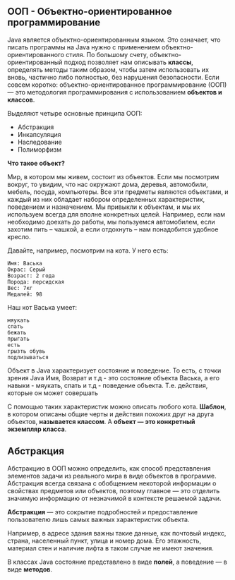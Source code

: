 ## ООП - Объектно-ориентированное программирование

Java является объектно-ориентированным языком. Это означает, что писать программы на Java нужно с применением объектно-ориентированного стиля.
По большому счету, объектно-ориентированный подход позволяет нам описывать **классы**, определять методы таким образом, чтобы затем использовать их вновь, частично либо полностью, без нарушения безопасности. Если совсем коротко: объектно-ориентированное программирование (ООП) — это методология программирования с использованием **объектов и классов**.

Выделяют четыре основные принципа ООП:

- Абстракция
- Инкапсуляция
- Наследование
- Полиморфизм

**Что такое объект?**

Мир, в котором мы живем, состоит из объектов. Если мы посмотрим вокруг, то увидим, что нас окружают дома, деревья, автомобили, мебель, посуда, компьютеры. Все эти предметы являются объектами, и каждый из них обладает набором определенных характеристик, поведением и назначением.
Мы привыкли к объектам, и мы их используем всегда для вполне конкретных целей. Например, если нам необходимо доехать до работы, мы пользуемся автомобилем, если захотим пить – чашкой, а если отдохнуть – нам понадобится удобное кресло.

Давайте, например, посмотрим на кота. У него есть:

```
Имя: Васька
Окрас: Серый
Возраст: 2 года
Порода: персидская
Вес: 7кг
Медалей: 98
```

Наш кот Васька умеет:
```
мяукать
спать
бежать
прыгать
есть
грызть обувь
подлизываться
```

Объект в Java характеризует состояние и поведение.
То есть, с точки зрения Java Имя, Возврат и т.д - это состояние объекта Васька, а его навыки - мяукать, спать и т.д - поведение объекта. Т.е. действия, которые он может совершать

С помощью таких характеристик можно описать любого кота.
**Шаблон**, в котором описаны общие черты и действия похожих друг на друга объектов, **называется классом**.
А **объект — это конкретный экземпляр класса**.

## Абстракция
Абстракцию в ООП можно определить, как способ представления элементов задачи из реального мира в виде объектов в программе. Абстракция всегда связана с обобщением некоторой информации о свойствах предметов или объектов, поэтому главное — это отделить значимую информацию от незначимой в контексте решаемой задачи.

**Абстракция** — это сокрытие подробностей и предоставление пользователю лишь самых важных характеристик объекта.

Например, в адресе здания важны такие данные, как почтовый индекс, страна, населенный пункт, улица и номер дома. Его этажность, материал стен  и наличие лифта в таком случае не имеют значения.

В классах Java состояние представлено в виде **полей**, а поведение — в виде **методов**.


